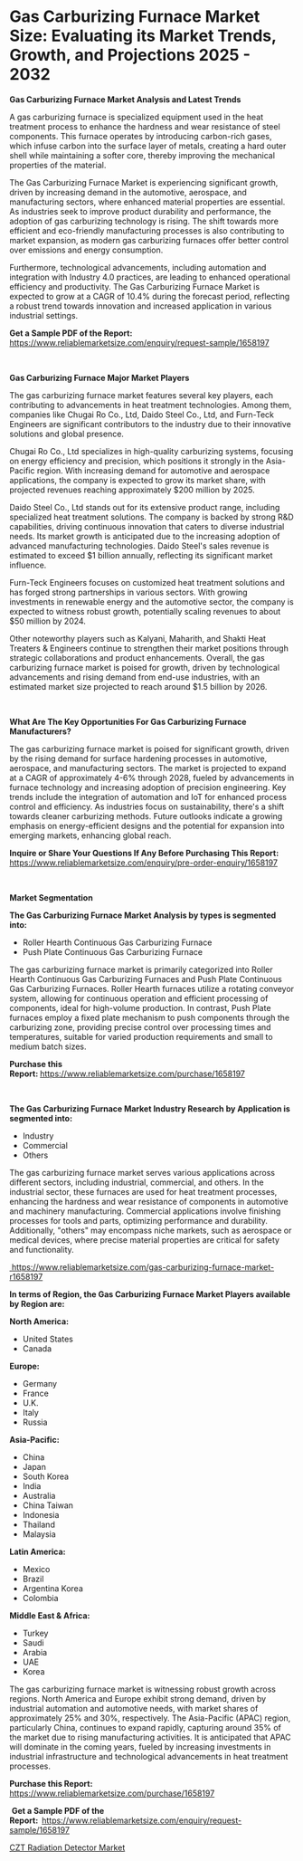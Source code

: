 <p><h1>Gas Carburizing Furnace Market Size: Evaluating its Market Trends, Growth, and Projections 2025 - 2032</h1></p><p><strong>Gas Carburizing Furnace Market Analysis and Latest Trends</strong></p>
<p><p>A gas carburizing furnace is specialized equipment used in the heat treatment process to enhance the hardness and wear resistance of steel components. This furnace operates by introducing carbon-rich gases, which infuse carbon into the surface layer of metals, creating a hard outer shell while maintaining a softer core, thereby improving the mechanical properties of the material.</p><p>The Gas Carburizing Furnace Market is experiencing significant growth, driven by increasing demand in the automotive, aerospace, and manufacturing sectors, where enhanced material properties are essential. As industries seek to improve product durability and performance, the adoption of gas carburizing technology is rising. The shift towards more efficient and eco-friendly manufacturing processes is also contributing to market expansion, as modern gas carburizing furnaces offer better control over emissions and energy consumption.</p><p>Furthermore, technological advancements, including automation and integration with Industry 4.0 practices, are leading to enhanced operational efficiency and productivity. The Gas Carburizing Furnace Market is expected to grow at a CAGR of 10.4% during the forecast period, reflecting a robust trend towards innovation and increased application in various industrial settings.</p></p>
<p><strong>Get a Sample PDF of the Report:&nbsp;</strong> <a href="https://www.reliablemarketsize.com/enquiry/request-sample/1658197?utm_campaign=2041&utm_medium=2&utm_source=Github&utm_content=ia&utm_term=08042025&utm_id=gas-carburizing-furnace">https://www.reliablemarketsize.com/enquiry/request-sample/1658197</a></p>
<p>&nbsp;</p>
<p><strong>Gas Carburizing Furnace Major Market Players</strong></p>
<p><p>The gas carburizing furnace market features several key players, each contributing to advancements in heat treatment technologies. Among them, companies like Chugai Ro Co., Ltd, Daido Steel Co., Ltd, and Furn-Teck Engineers are significant contributors to the industry due to their innovative solutions and global presence.</p><p>Chugai Ro Co., Ltd specializes in high-quality carburizing systems, focusing on energy efficiency and precision, which positions it strongly in the Asia-Pacific region. With increasing demand for automotive and aerospace applications, the company is expected to grow its market share, with projected revenues reaching approximately $200 million by 2025.</p><p>Daido Steel Co., Ltd stands out for its extensive product range, including specialized heat treatment solutions. The company is backed by strong R&D capabilities, driving continuous innovation that caters to diverse industrial needs. Its market growth is anticipated due to the increasing adoption of advanced manufacturing technologies. Daido Steel's sales revenue is estimated to exceed $1 billion annually, reflecting its significant market influence.</p><p>Furn-Teck Engineers focuses on customized heat treatment solutions and has forged strong partnerships in various sectors. With growing investments in renewable energy and the automotive sector, the company is expected to witness robust growth, potentially scaling revenues to about $50 million by 2024.</p><p>Other noteworthy players such as Kalyani, Maharith, and Shakti Heat Treaters & Engineers continue to strengthen their market positions through strategic collaborations and product enhancements. Overall, the gas carburizing furnace market is poised for growth, driven by technological advancements and rising demand from end-use industries, with an estimated market size projected to reach around $1.5 billion by 2026.</p></p>
<p>&nbsp;</p>
<p><strong>What Are The Key Opportunities For Gas Carburizing Furnace Manufacturers?</strong></p>
<p><p>The gas carburizing furnace market is poised for significant growth, driven by the rising demand for surface hardening processes in automotive, aerospace, and manufacturing sectors. The market is projected to expand at a CAGR of approximately 4-6% through 2028, fueled by advancements in furnace technology and increasing adoption of precision engineering. Key trends include the integration of automation and IoT for enhanced process control and efficiency. As industries focus on sustainability, there's a shift towards cleaner carburizing methods. Future outlooks indicate a growing emphasis on energy-efficient designs and the potential for expansion into emerging markets, enhancing global reach.</p></p>
<p><strong>Inquire or Share Your Questions If Any Before Purchasing This Report:</strong> <a href="https://www.reliablemarketsize.com/enquiry/pre-order-enquiry/1658197?utm_campaign=2041&utm_medium=2&utm_source=Github&utm_content=ia&utm_term=08042025&utm_id=gas-carburizing-furnace">https://www.reliablemarketsize.com/enquiry/pre-order-enquiry/1658197</a></p>
<p>&nbsp;</p>
<p><strong>Market Segmentation</strong></p>
<p><strong>The Gas Carburizing Furnace Market Analysis by types is segmented into:</strong></p>
<p><ul><li>Roller Hearth Continuous Gas Carburizing Furnace</li><li>Push Plate Continuous Gas Carburizing Furnace</li></ul></p>
<p><p>The gas carburizing furnace market is primarily categorized into Roller Hearth Continuous Gas Carburizing Furnaces and Push Plate Continuous Gas Carburizing Furnaces. Roller Hearth furnaces utilize a rotating conveyor system, allowing for continuous operation and efficient processing of components, ideal for high-volume production. In contrast, Push Plate furnaces employ a fixed plate mechanism to push components through the carburizing zone, providing precise control over processing times and temperatures, suitable for varied production requirements and small to medium batch sizes.</p></p>
<p><strong>Purchase this Report:&nbsp;</strong><a href="https://www.reliablemarketsize.com/purchase/1658197?utm_campaign=2041&utm_medium=2&utm_source=Github&utm_content=ia&utm_term=08042025&utm_id=gas-carburizing-furnace">https://www.reliablemarketsize.com/purchase/1658197</a></p>
<p>&nbsp;</p>
<p><strong>The Gas Carburizing Furnace Market Industry Research by Application is segmented into:</strong></p>
<p><ul><li>Industry</li><li>Commercial</li><li>Others</li></ul></p>
<p><p>The gas carburizing furnace market serves various applications across different sectors, including industrial, commercial, and others. In the industrial sector, these furnaces are used for heat treatment processes, enhancing the hardness and wear resistance of components in automotive and machinery manufacturing. Commercial applications involve finishing processes for tools and parts, optimizing performance and durability. Additionally, "others" may encompass niche markets, such as aerospace or medical devices, where precise material properties are critical for safety and functionality.</p></p>
<p><a href="https://www.reliablemarketsize.com/gas-carburizing-furnace-market-r1658197?utm_campaign=2041&utm_medium=2&utm_source=Github&utm_content=ia&utm_term=08042025&utm_id=gas-carburizing-furnace">&nbsp;https://www.reliablemarketsize.com/gas-carburizing-furnace-market-r1658197</a></p>
<p><strong>In terms of Region, the Gas Carburizing Furnace Market Players available by Region are:</strong></p>
<p>
    <p> <strong> North America: </strong>
        <ul>
            <li>United States</li>
            <li>Canada</li>
        </ul>
        </p> 
    <p> <strong> Europe: </strong>
        <ul>
            <li>Germany</li>
            <li>France</li>
            <li>U.K.</li>
            <li>Italy</li>
            <li>Russia</li>
        </ul>
        </p> 
    <p> <strong> Asia-Pacific: </strong>
        <ul>
            <li>China</li>
            <li>Japan</li>
            <li>South Korea</li>
            <li>India</li>
            <li>Australia</li>
            <li>China Taiwan</li>
            <li>Indonesia</li>
            <li>Thailand</li>
            <li>Malaysia</li>
        </ul>
        </p> 
    <p> <strong> Latin America: </strong>
        <ul>
            <li>Mexico</li>
            <li>Brazil</li>
            <li>Argentina Korea</li>
            <li>Colombia</li>
        </ul>
        </p> 
    <p> <strong> Middle East & Africa: </strong>
        <ul>
            <li>Turkey</li>
            <li>Saudi</li>
            <li>Arabia</li>
            <li>UAE</li>
            <li>Korea</li>
        </ul>
    </p>
    </p>
<p><p>The gas carburizing furnace market is witnessing robust growth across regions. North America and Europe exhibit strong demand, driven by industrial automation and automotive needs, with market shares of approximately 25% and 30%, respectively. The Asia-Pacific (APAC) region, particularly China, continues to expand rapidly, capturing around 35% of the market due to rising manufacturing activities. It is anticipated that APAC will dominate in the coming years, fueled by increasing investments in industrial infrastructure and technological advancements in heat treatment processes.</p></p>
<p><strong>Purchase this Report: </strong><a href="https://www.reliablemarketsize.com/purchase/1658197?utm_campaign=2041&utm_medium=2&utm_source=Github&utm_content=ia&utm_term=08042025&utm_id=gas-carburizing-furnace">https://www.reliablemarketsize.com/purchase/1658197</a></p>
<p>&nbsp;<strong>Get a Sample PDF of the Report:&nbsp;&nbsp;</strong><a href="https://www.reliablemarketsize.com/enquiry/request-sample/1658197?utm_campaign=2041&utm_medium=2&utm_source=Github&utm_content=ia&utm_term=08042025&utm_id=gas-carburizing-furnace">https://www.reliablemarketsize.com/enquiry/request-sample/1658197</a></p>
<p><strong></strong></p>
<p><p><a href="https://github.com/ashepherd82/Market-Research-Report-List-7/blob/main/czt-radiation-detector-market.md?utm_campaign=2041&utm_medium=2&utm_source=Github&utm_content=ia&utm_term=08042025&utm_id=gas-carburizing-furnace">CZT Radiation Detector Market</a></p></p>